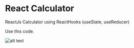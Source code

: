 # React Calculator
ReactJs Calculator using ReactHooks (useState, useReducer)

Use this code.

![alt text](https://github.com/ThirashaWijerathna/ReactCal/blob/master/Calculator%20Snap.jpg)
